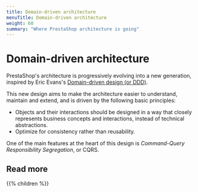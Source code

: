 ```yaml
---
title: Domain-driven architecture
menuTitle: Domain-driven architecture
weight: 60
summary: "Where PrestaShop architecture is going"
---
```


# Domain-driven architecture

PrestaShop's architecture is progressively evolving into a new generation, inspired by Eric Evans's [Domain-driven design (or DDD)](https://en.wikipedia.org/wiki/Domain-driven_design).

This new design aims to make the architecture easier to understand, maintain and extend, and is driven by the following basic principles:

- Objects and their interactions should be designed in a way that closely represents business concepts and interactions, instead of technical abstractions.
- Optimize for consistency rather than reusability.

One of the main features at the heart of this design is _Command-Query Responsibility Segregation_, or CQRS.

## Read more

{{% children %}}

